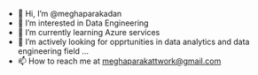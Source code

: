 - 👋 Hi, I’m @meghaparakadan
- 👀 I’m interested in Data Engineering
- 🌱 I’m currently learning Azure services
- 💞️ I’m actively looking for opprtunities in data analytics and data engineering field ...
- 📫 How to reach me at meghaparakattwork@gmail.com
<!---
meghaparakadan/meghaparakadan is a ✨ special ✨ repository because its `README.md` (this file) appears on your GitHub profile.
You can click the Preview link to take a look at your changes.
--->
